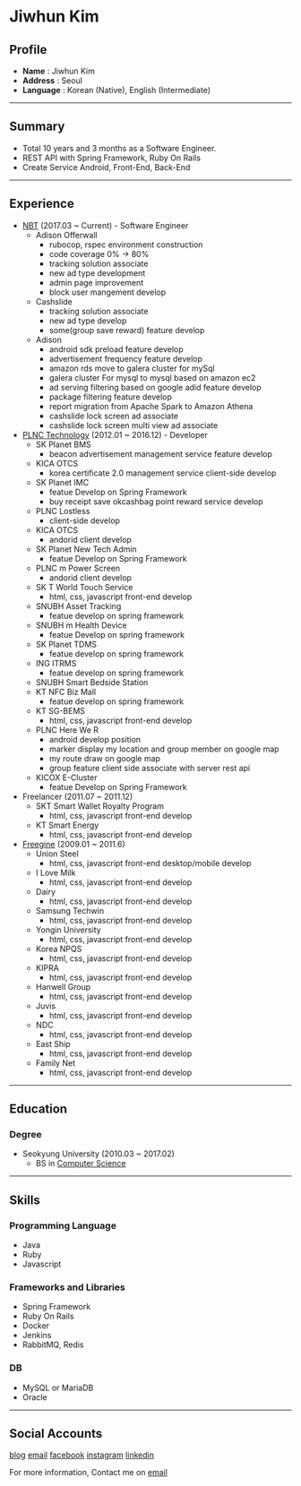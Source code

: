 # Jiwhun Kim

## Profile
* **Name** : Jiwhun Kim
* **Address** : Seoul
* **Language** : Korean (Native), English (Intermediate)

----

## Summary
- Total 10 years and 3 months as a Software Engineer.
- REST API with Spring Framework, Ruby On Rails
- Create Service Android, Front-End, Back-End

----

## Experience
- [NBT](http://www.nbt.com/) (2017.03 ~ Current) - Software Engineer
    - Adison Offerwall  
      - rubocop, rspec environment construction
      - code coverage 0% -> 80%  
      - tracking solution associate  
      - new ad type development  
      - admin page improvement
      - block user mangement develop   
    - Cashslide
      - tracking solution associate  
      - new ad type develop
      - some(group save reward) feature develop
    - Adison  
      - android sdk preload feature develop  
      - advertisement frequency feature develop
      - amazon rds move to galera cluster for mySql 
      - galera cluster For mysql to mysql based on amazon ec2
      - ad serving filtering based on google adid feature develop
      - package filtering feature develop
      - report migration from Apache Spark to Amazon Athena
      - cashslide lock screen ad associate
      - cashslide lock screen multi view ad associate 
- [PLNC Technology](http://www.plnc.co.kr/) (2012.01 ~ 2016.12) - Developer
    - SK Planet BMS
       - beacon advertisement management service feature develop 
    - KICA OTCS
       - korea certificate 2.0 management service client-side develop 
    - SK Planet IMC
       - featue Develop on Spring Framework
       - buy receipt save okcashbag point reward service develop
    - PLNC Lostless
        - client-side develop
    - KICA OTCS
        - andorid client develop
    - SK Planet New Tech Admin
        - featue Develop on Spring Framework
    - PLNC m Power Screen
        - andorid client develop
    - SK T World Touch Service
        - html, css, javascript front-end develop
    - SNUBH Asset Tracking
        - featue develop on spring framework
    - SNUBH m Health Device
        - featue Develop on spring framework
    - SK Planet TDMS
        - featue develop on spring framework
    - ING ITRMS
        - featue develop on spring framework
    - SNUBH Smart Bedside Station
    - KT NFC Biz Mall
        - featue develop on spring framework
    - KT SG-BEMS
        - html, css, javascript front-end develop
    - PLNC Here We R
        - android develop position
        - marker display my location and group member on google map
        - my route draw on google map
        - group feature client side associate with server rest api
    - KICOX E-Cluster
        - featue Develop on Spring Framework
- Freelancer (2011.07 ~ 2011.12)
    - SKT Smart Wallet Royalty Program
        - html, css, javascript front-end develop
    - KT Smart Energy
        - html, css, javascript front-end develop
- [Freegine](http://www.freegine.com/) (2009.01 ~ 2011.6)
    - Union Steel
        - html, css, javascript front-end desktop/mobile develop
    - I Love Milk
        - html, css, javascript front-end develop
    - Dairy
        - html, css, javascript front-end develop
    - Samsung Techwin
        - html, css, javascript front-end develop
    - Yongin University
        - html, css, javascript front-end develop
    - Korea NPQS
        - html, css, javascript front-end develop
    - KIPRA
        - html, css, javascript front-end develop
    - Hanwell Group
        - html, css, javascript front-end develop
    - Juvis
        - html, css, javascript front-end develop
    - NDC
        - html, css, javascript front-end develop
    - East Ship
        - html, css, javascript front-end develop
    - Family Net
        - html, css, javascript front-end develop
----

## Education
### Degree
- Seokyung University (2010.03 ~ 2017.02)
  - BS in <a href="https://cs.skuniv.ac.kr/" target="_blank">Computer Science</a>

----

## Skills

### Programming Language
- Java
- Ruby
- Javascript

### Frameworks and Libraries
- Spring Framework
- Ruby On Rails
- Docker
- Jenkins
- RabbitMQ, Redis

### DB
- MySQL or MariaDB
- Oracle

----

## Social Accounts

<a href="https://jiwhunkim.github.io" target="_blank">blog</a>
<a href="mailto:jiwhun.kim@outlook.com" target="_blank">email</a>
<a href="https://facebook.com/jiwhun.kim" target="_blank">facebook</a>
<a href="https://instagram.com/jiwhun.kim" target="_blank">instagram</a>
<a href="https://linkedin.com/in/jiwhunkim" target="_blank">linkedin</a>

For more information, Contact me on <a href="mailto:jiwhun.kim@outlook.com">email</a>